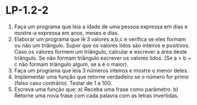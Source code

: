 # LP-1.2-2

1) Faça um programa que leia a idade de uma pessoa expressa em dias e
mostre-a expressa em anos, meses e dias.
2) Elaborar um programa que lê 3 valores a,b,c e verifica se eles formam
ou não um triângulo. Supor que os valores lidos são inteiros e positivos. Caso
os valores formem um triângulo, calcular e escrever a área deste triângulo. Se
não formam triângulo escrever os valores lidos. (Se a &gt; b + c não formam
triângulo algum, se a é o maior).
3) Faça um programa que leia 3 números inteiros e mostre o menor deles.
4) Implementar uma função que retorne verdadeiro se o número for primo
(falso caso contrário). Testar de 1 a 100.
5) Escreva uma função que:
a) Receba uma frase como parâmetro.
b) Retorne uma nova frase com cada palavra com as letras invertidas.
